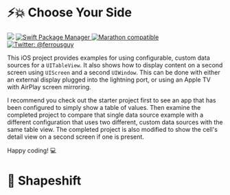 # ⚡️💥 Choose Your Side

<img src="https://img.shields.io/badge/Swift-4.2-orange.svg" /> <a href="https://swift.org/package-manager">
    <img src="https://img.shields.io/badge/spm-compatible-brightgreen.svg?style=flat" alt="Swift Package Manager" />
</a> <a href="https://github.com/johnsundell/marathon">
    <img src="https://img.shields.io/badge/marathon-compatible-brightgreen.svg?style=flat" alt="Marathon compatible" />
</a> <a href="https://twitter.com/ferrousguy">
    <img src="https://img.shields.io/badge/twitter-@ferrousguy-blue.svg?style=flat" alt="Twitter: @ferrousguy" />
</a>

This iOS project provides examples for using configurable, custom data sources for a `UITableView`. It also shows how to display content on a second screen using `UIScreen` and a second `UIWindow`. This can be done with either an external display plugged into the lightning port, or using an Apple TV with AirPlay screen mirroring.

I recommend you check out the starter project first to see an app that has been configured to simply show a table of values. Then examine the completed project to compare that single data source example with a different configuration that uses two different, custom data sources with the same table view. The completed project is also modified to show the cell's detail view on a second screen if one is present.

Happy coding! 💻


# 🔶 Shapeshift